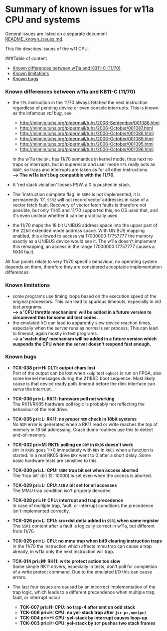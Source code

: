 # Summary of known issues for w11a CPU and systems

General issues are listed on a separate document
[README_known_issues.md](README_known_issues.md).

This file descibes issues of the w11 CPU.

###Table of content

- [Known differences between w11a and KB11-C (11/70)](#user-content-diff)
- [Known limitations](#user-content-lim)
- [Known bugs](#user-content-bug)

### Known differences between w11a and KB11-C (11/70) <a name="diff"></a>

- the `SPL` instruction in the 11/70 always fetched the next instruction
  regardless of pending device or even console interrupts. This is known
  as the infamous _spl bug_, see
  - http://minnie.tuhs.org/pipermail/tuhs/2006-September/001086.html
  - http://minnie.tuhs.org/pipermail/tuhs/2006-October/001087.html
  - http://minnie.tuhs.org/pipermail/tuhs/2006-October/001088.html
  - http://minnie.tuhs.org/pipermail/tuhs/2006-October/001089.html
  - http://minnie.tuhs.org/pipermail/tuhs/2006-October/001095.html
  - http://minnie.tuhs.org/pipermail/tuhs/2006-October/001096.html

  In the w11a the `SPL` has 11/70 semantics in kernel mode, thus next no 
  traps or interrupts, but in supervisor and user mode `SPL` really acts as 
  `NOOP`, so traps and interrupts are taken as for all other instructions.   
  **--> The w11a isn't bug compatible with the 11/70.**
- A 'red stack violation' looses PSW, a 0 is pushed in stack.
- The 'instruction complete flag' in `SSR0` is not implemented, it is 
  permanently '0', `SSR2` will not record vector addresses in case of a
  vector fetch fault. Recovery of vector fetch faults is therefore not
  possible, but only 11/45 and 11/70 supported this, no OS used that, and
  it's even unclear whether it can be practically used.
- the 11/70 maps the 18 bit UNIBUS address space into the upper part of
  the 22bit extended mode address space. With UNIBUS mapping enabled, this
  allowed to access via 17000000:17757777 the memory exactly as a UNIBUS
  device would see it. The w11a doesn't implement this remapping, an access
  in the range 17000000:17757777 causes a NXM fault.

All four points relate to very 11/70 specific behaviour, no operating system
depends on them, therefore they are considered acceptable implementation
differences.

### Known limitations  <a name="lim"></a>

- some programs use timing loops based on the execution speed of the
  original processors. This can lead to spurious timeouts, especially
  in old test programs.  
  **--> a 'CPU throttle mechanism' will be added in a future version to 
  circumvent this for some old test codes.**
- the emulated I/O can lead to apparently slow device reaction times,
  especially when the server runs as normal user process. This can lead
  to timeout, again mostly in test programs.  
  **--> a 'watch dog' mechanism will be added in a future version which
  suspends the CPU when the server doesn't respond fast enough.**

### Known bugs  <a name="bug"></a>

- **TCK-038 pri=H: DL11: output chars lost**  
Part of the output can be lost when `xxdp` test `eqkce1` is run on FPGA, also
some kernel messages during the 211BSD boot sequence. Most likely cause is that
device ready polls timeout before the rlink interface can serve the interrupt.

- **TCK-036 pri=L: RK11: hardware poll not working**  
The RK11/RK05 hardware poll logic is probably not reflecting the
behaviour of the real drive.

- **TCK-035 pri=L: RK11: no proper `NXM` check in 18bit systems**  
No `NXM` error is generated when a RK11 read or write reaches the top 
of memory in 18 bit addressing. Crash dump routines use this to detect
end-of-memory.

- **TCK-032 pri=M: RK11: polling on `DRY` in `RKDS` doesn't work**  
`DRY` in `RKDS` goes 1->0 immediately with `RDY` in `RKCS` when a function is
started. In a real RK05 drive `DRY` went to 0 after a short delay. Some
basic hardware tests are sensitive to this.

- **TCK-030 pri=L: CPU: `SSR0` trap bit set when access aborted**  
The 'trap bit' (bit 12: 10000) is set even when the access is aborted.

- **TCK-029 pri=L: CPU: `AIB` `A` bit set for all accesses**  
The MMU trap condition isn't properly decoded
   
- **TCK-028 pri=H: CPU: interrupt and trap precedence**  
In case of multiple trap, fault, or interrupt conditions the precedence
isn't implemented correctly.

- **TCK-026 pri=L: CPU: src+dst delta added in `SSR1` when same register**  
The `SSR1` content after a fault is logically correct in w11a, but
different from 11/70.

- **TCK-025 pri=L: CPU: no mmu trap when bit9 clearing instruction traps**  
In the 11/70 the instruction which affects mmu trap can cause a trap
already, in w11a only the next instruction will trap.

- **TCK-014 pri=M: RK11: write protect action too slow**  
Some simple RK11 drivers, especially in tests, don't poll for completion
of a write protect command. Due to the emulated I/O this can cause errors.

- The last four issues are caused by an incorrect implementation of the trap
logic, which leads to a different precendence when multiple trap, fault,
or interrupt occur
  - **TCK-007 pri=H: CPU: no trap-4 after emt on odd stack**
  - **TCK-006 pri=H: CPU: no yel-stack trap after `jsr pc,nnn(pc)`**
  - **TCK-004 pri=H: CPU: yel-stack by interrupt causes loop-up**
  - **TCK-003 pri=H: CPU: yel-stack by `IOT` pushes two stack frames**

